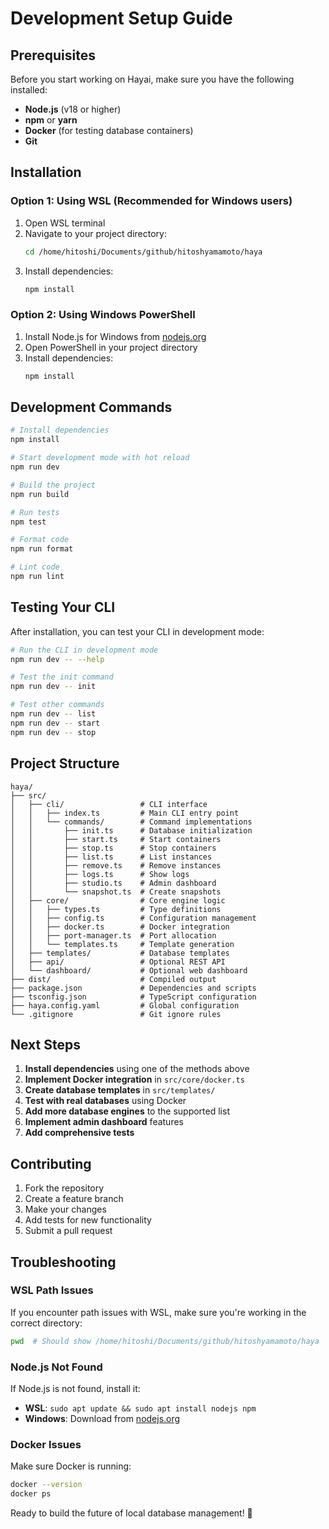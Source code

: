 # Development Setup Guide

## Prerequisites

Before you start working on Hayai, make sure you have the following installed:

- **Node.js** (v18 or higher)
- **npm** or **yarn**
- **Docker** (for testing database containers)
- **Git**

## Installation

### Option 1: Using WSL (Recommended for Windows users)

1. Open WSL terminal
2. Navigate to your project directory:
   ```bash
   cd /home/hitoshi/Documents/github/hitoshyamamoto/haya
   ```
3. Install dependencies:
   ```bash
   npm install
   ```

### Option 2: Using Windows PowerShell

1. Install Node.js for Windows from [nodejs.org](https://nodejs.org/)
2. Open PowerShell in your project directory
3. Install dependencies:
   ```powershell
   npm install
   ```

## Development Commands

```bash
# Install dependencies
npm install

# Start development mode with hot reload
npm run dev

# Build the project
npm run build

# Run tests
npm test

# Format code
npm run format

# Lint code
npm run lint
```

## Testing Your CLI

After installation, you can test your CLI in development mode:

```bash
# Run the CLI in development mode
npm run dev -- --help

# Test the init command
npm run dev -- init

# Test other commands
npm run dev -- list
npm run dev -- start
npm run dev -- stop
```

## Project Structure

```
haya/
├── src/
│   ├── cli/                 # CLI interface
│   │   ├── index.ts         # Main CLI entry point
│   │   └── commands/        # Command implementations
│   │       ├── init.ts      # Database initialization
│   │       ├── start.ts     # Start containers
│   │       ├── stop.ts      # Stop containers
│   │       ├── list.ts      # List instances
│   │       ├── remove.ts    # Remove instances
│   │       ├── logs.ts      # Show logs
│   │       ├── studio.ts    # Admin dashboard
│   │       └── snapshot.ts  # Create snapshots
│   ├── core/                # Core engine logic
│   │   ├── types.ts         # Type definitions
│   │   ├── config.ts        # Configuration management
│   │   ├── docker.ts        # Docker integration
│   │   ├── port-manager.ts  # Port allocation
│   │   └── templates.ts     # Template generation
│   ├── templates/           # Database templates
│   ├── api/                 # Optional REST API
│   └── dashboard/           # Optional web dashboard
├── dist/                    # Compiled output
├── package.json             # Dependencies and scripts
├── tsconfig.json            # TypeScript configuration
├── haya.config.yaml         # Global configuration
└── .gitignore               # Git ignore rules
```

## Next Steps

1. **Install dependencies** using one of the methods above
2. **Implement Docker integration** in `src/core/docker.ts`
3. **Create database templates** in `src/templates/`
4. **Test with real databases** using Docker
5. **Add more database engines** to the supported list
6. **Implement admin dashboard** features
7. **Add comprehensive tests**

## Contributing

1. Fork the repository
2. Create a feature branch
3. Make your changes
4. Add tests for new functionality
5. Submit a pull request

## Troubleshooting

### WSL Path Issues
If you encounter path issues with WSL, make sure you're working in the correct directory:
```bash
pwd  # Should show /home/hitoshi/Documents/github/hitoshyamamoto/haya
```

### Node.js Not Found
If Node.js is not found, install it:
- **WSL**: `sudo apt update && sudo apt install nodejs npm`
- **Windows**: Download from [nodejs.org](https://nodejs.org/)

### Docker Issues
Make sure Docker is running:
```bash
docker --version
docker ps
```

Ready to build the future of local database management! 🚀 